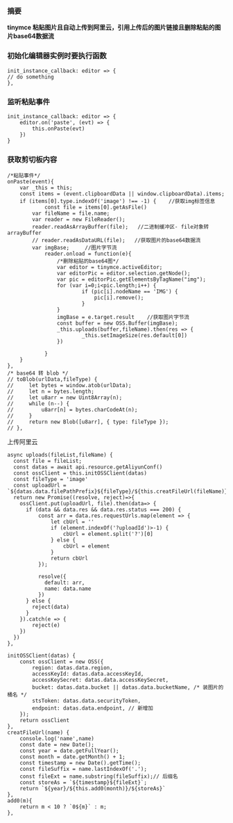 ### 摘要

**tinymce 粘贴图片且自动上传到阿里云，引用上传后的图片链接且删除粘贴的图片base64数据流**



### 初始化编辑器实例时要执行函数

```
init_instance_callback: editor => {
// do something
},
```



### 监听粘贴事件

```
init_instance_callback: editor => {
	editor.on('paste', (evt) => {
		this.onPaste(evt)
	})
}
```



### 获取剪切板内容

    /*粘贴事件*/
    onPaste(event){
      	var _this = this;
      	const items = (event.clipboardData || window.clipboardData).items;
      	if (items[0].type.indexOf('image') !== -1) {    //获取img标签信息
        		const file = items[0].getAsFile()
          	var fileName = file.name;
          	var reader = new FileReader();
          	reader.readAsArrayBuffer(file);   //二进制缓冲区- file对象转arrayBuffer
          	// reader.readAsDataURL(file);   //获取图片的base64数据流
          	var imgBase;     //图片字节流
        		reader.onload = function(e){
          			/*删除粘贴的base64图*/
          			var editor = tinymce.activeEditor;
          			var editorPic = editor.selection.getNode();
          			var pic = editorPic.getElementsByTagName("img");
          			for (var i=0;i<pic.length;i++) {
            				if (pic[i].nodeName == 'IMG') {
              					pic[i].remove();
            				}
          			}
          			imgBase = e.target.result    //获取图片字节流
          			const buffer = new OSS.Buffer(imgBase);
          			_this.uploads(buffer,fileName).then(res => {
            				_this.setImageSize(res.default[0])
          			})
    
        		}
      	}
    },
    /* base64 转 blob */
    // toBlob(urlData,fileType) {
    //     let bytes = window.atob(urlData);
    //     let n = bytes.length;
    //     let u8arr = new Uint8Array(n);
    //     while (n--) {
    //         u8arr[n] = bytes.charCodeAt(n);
    //     }
    //     return new Blob([u8arr], { type: fileType });
    // },
上传阿里云

    async uploads(fileList,fileName) {
      const file = fileList;
      const datas = await api.resource.getAliyunConf()
      const ossClient = this.initOSSClient(datas)
      const fileType = 'image'
      const uploadUrl = `${datas.data.filePathPrefix}${fileType}/${this.creatFileUrl(fileName)}`;
      return new Promise((resolve, reject)=>{
        ossClient.put(uploadUrl, file).then(data=> {
          if (data && data.res && data.res.status === 200) {
              const arr = data.res.requestUrls.map(element => {
                  let cbUrl = ''
                  if (element.indexOf('?uploadId')>-1) {
                      cbUrl = element.split('?')[0]
                  } else {
                      cbUrl = element
                  }
                  return cbUrl
              });
          
              resolve({
                default: arr,
                name: data.name
              })
          } else {
            reject(data)
          }
        }).catch(e => {
            reject(e)
        })
      })
    },
    
    initOSSClient(datas) {
        const ossClient = new OSS({
            region: datas.data.region,
            accessKeyId: datas.data.accessKeyId,
            accessKeySecret: datas.data.accessKeySecret,
            bucket: datas.data.bucket || datas.data.bucketName, /* 装图片的桶名 */
            stsToken: datas.data.securityToken,
            endpoint: datas.data.endpoint, // 新增加
        });
        return ossClient
    },
    creatFileUrl(name) {
        console.log('name',name)
        const date = new Date();
        const year = date.getFullYear();
        const month = date.getMonth() + 1;
        const timestamp = new Date().getTime();
        const fileSuffix = name.lastIndexOf('.');
        const fileExt = name.substring(fileSuffix);// 后缀名
        const storeAs = `${timestamp}${fileExt}`;
        return `${year}/${this.add0(month)}/${storeAs}`
    },
    add0(m){
        return m < 10 ? `0${m}` : m;
    },





